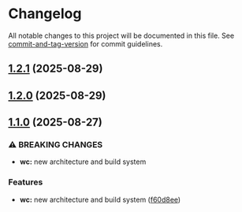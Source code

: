 # Changelog

All notable changes to this project will be documented in this file. See [commit-and-tag-version](https://github.com/absolute-version/commit-and-tag-version) for commit guidelines.

## [1.2.1](https://github.com/GIP-RECIA/recia-ui/compare/ui-webcomponents/v1.2.0...ui-webcomponents/v1.2.1) (2025-08-29)

## [1.2.0](https://github.com/GIP-RECIA/recia-ui/compare/ui-webcomponents/v1.1.0...ui-webcomponents/v1.2.0) (2025-08-29)

## [1.1.0](https://github.com/GIP-RECIA/recia-ui/compare/ui-webcomponents/v1.0.1...ui-webcomponents/v1.1.0) (2025-08-27)


### ⚠ BREAKING CHANGES

* **wc:** new architecture and build system

### Features

* **wc:** new architecture and build system ([f60d8ee](https://github.com/GIP-RECIA/recia-ui/commit/f60d8ee4b07eaa471908c77f7b173a717fadc41e))
